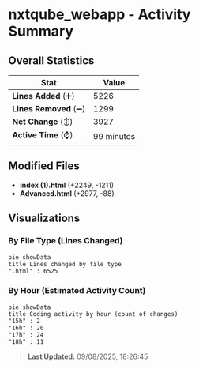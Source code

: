 # nxtqube_webapp - Activity Summary 

## Overall Statistics

| Stat                   | Value                                                             |
| ---------------------- | ----------------------------------------------------------------- |
| **Lines Added** (➕)   | 5226                                          |
| **Lines Removed** (➖) | 1299                                        |
| **Net Change** (↕)    | 3927                |
| **Active Time** (⌚)   | 99 minutes |


## Modified Files
- **index (1).html** (+2249, -1211)
- **Advanced.html** (+2977, -88)

## Visualizations

### By File Type (Lines Changed)

```mermaid
pie showData
title Lines changed by file type
".html" : 6525
```

### By Hour (Estimated Activity Count)

```mermaid
pie showData
title Coding activity by hour (count of changes)
"15h" : 2
"16h" : 20
"17h" : 24
"18h" : 11
```


> **Last Updated:** 09/08/2025, 18:26:45